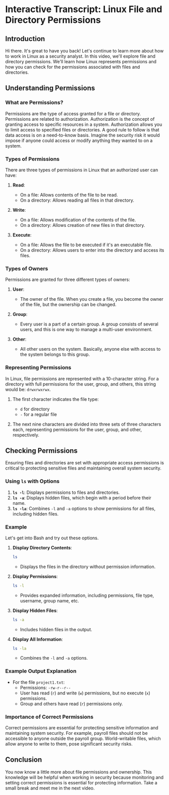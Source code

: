 
# Interactive Transcript: Linux File and Directory Permissions

## Introduction

Hi there. It's great to have you back! Let's continue to learn more about how to work in Linux as a security analyst. In this video, we'll explore file and directory permissions. We'll learn how Linux represents permissions and how you can check for the permissions associated with files and directories.

## Understanding Permissions

### What are Permissions?

Permissions are the type of access granted for a file or directory. Permissions are related to authorization. Authorization is the concept of granting access to specific resources in a system. Authorization allows you to limit access to specified files or directories. A good rule to follow is that data access is on a need-to-know basis. Imagine the security risk it would impose if anyone could access or modify anything they wanted to on a system.

### Types of Permissions

There are three types of permissions in Linux that an authorized user can have:

1. **Read**:
   - On a file: Allows contents of the file to be read.
   - On a directory: Allows reading all files in that directory.

2. **Write**:
   - On a file: Allows modification of the contents of the file.
   - On a directory: Allows creation of new files in that directory.

3. **Execute**:
   - On a file: Allows the file to be executed if it's an executable file.
   - On a directory: Allows users to enter into the directory and access its files.

### Types of Owners

Permissions are granted for three different types of owners:

1. **User**:
   - The owner of the file. When you create a file, you become the owner of the file, but the ownership can be changed.

2. **Group**:
   - Every user is a part of a certain group. A group consists of several users, and this is one way to manage a multi-user environment.

3. **Other**:
   - All other users on the system. Basically, anyone else with access to the system belongs to this group.

### Representing Permissions

In Linux, file permissions are represented with a 10-character string. For a directory with full permissions for the user, group, and others, this string would be: `drwxrwxrwx`.

1. The first character indicates the file type:
   - `d` for directory
   - `-` for a regular file

2. The next nine characters are divided into three sets of three characters each, representing permissions for the user, group, and other, respectively.

## Checking Permissions

Ensuring files and directories are set with appropriate access permissions is critical to protecting sensitive files and maintaining overall system security.

### Using `ls` with Options

1. **`ls -l`**: Displays permissions to files and directories.
2. **`ls -a`**: Displays hidden files, which begin with a period before their name.
3. **`ls -la`**: Combines `-l` and `-a` options to show permissions for all files, including hidden files.

### Example

Let's get into Bash and try out these options.

1. **Display Directory Contents**:
   ```sh
   ls
   ```
   - Displays the files in the directory without permission information.

2. **Display Permissions**:
   ```sh
   ls -l
   ```
   - Provides expanded information, including permissions, file type, username, group name, etc.

3. **Display Hidden Files**:
   ```sh
   ls -a
   ```
   - Includes hidden files in the output.

4. **Display All Information**:
   ```sh
   ls -la
   ```
   - Combines the `-l` and `-a` options.

### Example Output Explanation

- For the file `project1.txt`:
  - Permissions: `-rw-r--r--`
  - User has read (`r`) and write (`w`) permissions, but no execute (`x`) permissions.
  - Group and others have read (`r`) permissions only.

### Importance of Correct Permissions

Correct permissions are essential for protecting sensitive information and maintaining system security. For example, payroll files should not be accessible to anyone outside the payroll group. World-writable files, which allow anyone to write to them, pose significant security risks.

## Conclusion

You now know a little more about file permissions and ownership. This knowledge will be helpful when working in security because monitoring and setting correct permissions is essential for protecting information. Take a small break and meet me in the next video.
